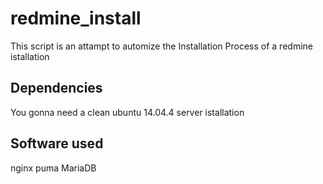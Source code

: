# redmine_install

This script is an attampt to automize the Installation Process of a redmine istallation


## Dependencies

You gonna need a clean ubuntu 14.04.4 server istallation


## Software used

nginx
puma
MariaDB
